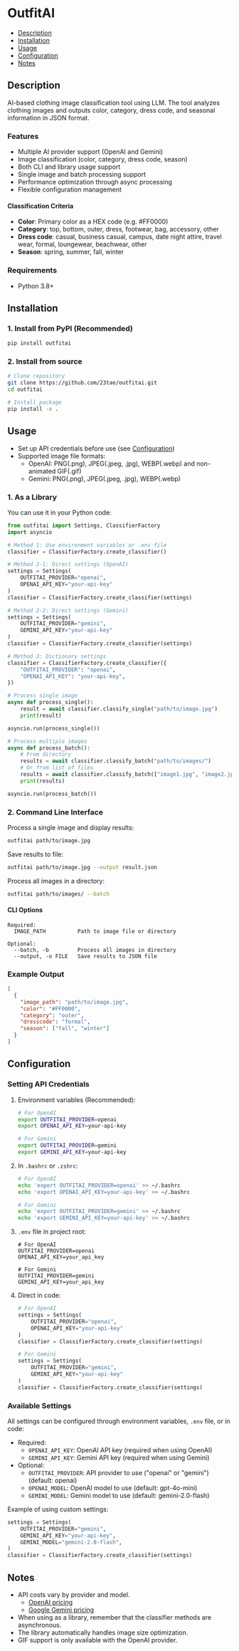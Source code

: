 # OutfitAI

- [Description](#description)
- [Installation](#installation)
- [Usage](#usage)
- [Configuration](#configuration)
- [Notes](#notes)

## Description

AI-based clothing image classification tool using LLM. The tool analyzes clothing images and outputs color, category, dress code, and seasonal information in JSON format.

### Features

- Multiple AI provider support (OpenAI and Gemini)
- Image classification (color, category, dress code, season)
- Both CLI and library usage support
- Single image and batch processing support
- Performance optimization through async processing
- Flexible configuration management

#### Classification Criteria

- **Color**: Primary color as a HEX code (e.g. #FF0000)
- **Category**: top, bottom, outer, dress, footwear, bag, accessory, other
- **Dress code**: casual, business casual, campus, date night attire, travel wear, formal, loungewear, beachwear, other
- **Season**: spring, summer, fall, winter

### Requirements

- Python 3.8+

## Installation

### 1. Install from PyPI (Recommended)

```bash
pip install outfitai
```

### 2. Install from source

```bash
# Clone repository
git clone https://github.com/23tae/outfitai.git
cd outfitai

# Install package
pip install -e .
```

## Usage

- Set up API credentials before use (see [Configuration](#configuration))
- Supported image file formats: 
  - OpenAI: PNG(.png), JPEG(.jpeg, .jpg), WEBP(.webp) and non-animated GIF(.gif)
  - Gemini: PNG(.png), JPEG(.jpeg, .jpg), WEBP(.webp)

### 1. As a Library

You can use it in your Python code:

```python
from outfitai import Settings, ClassifierFactory
import asyncio

# Method 1: Use environment variables or .env file
classifier = ClassifierFactory.create_classifier()

# Method 2-1: Direct settings (OpenAI)
settings = Settings(
    OUTFITAI_PROVIDER="openai",
    OPENAI_API_KEY="your-api-key"
)
classifier = ClassifierFactory.create_classifier(settings)

# Method 2-2: Direct settings (Gemini)
settings = Settings(
    OUTFITAI_PROVIDER="gemini",
    GEMINI_API_KEY="your-api-key"
)
classifier = ClassifierFactory.create_classifier(settings)

# Method 3: Dictionary settings
classifier = ClassifierFactory.create_classifier({
    "OUTFITAI_PROVIDER": "openai",
    "OPENAI_API_KEY": "your-api-key",
})

# Process single image
async def process_single():
    result = await classifier.classify_single("path/to/image.jpg")
    print(result)

asyncio.run(process_single())

# Process multiple images
async def process_batch():
    # From directory
    results = await classifier.classify_batch("path/to/images/")
    # Or from list of files
    results = await classifier.classify_batch(["image1.jpg", "image2.jpg"])
    print(results)

asyncio.run(process_batch())
```

### 2. Command Line Interface

Process a single image and display results:
```bash
outfitai path/to/image.jpg
```

Save results to file:
```bash
outfitai path/to/image.jpg --output result.json
```

Process all images in a directory:
```bash
outfitai path/to/images/ --batch
```

#### CLI Options

```
Required:
  IMAGE_PATH          Path to image file or directory

Optional:
  --batch, -b         Process all images in directory
  --output, -o FILE   Save results to JSON file
```

### Example Output

```json
[
  {
    "image_path": "path/to/image.jpg",
    "color": "#FF0000",
    "category": "outer",
    "dresscode": "formal",
    "season": ["fall", "winter"]
  }
]
```

## Configuration

### Setting API Credentials

1. Environment variables (Recommended):
    ```bash
    # For OpenAI
    export OUTFITAI_PROVIDER=openai
    export OPENAI_API_KEY=your-api-key

    # For Gemini
    export OUTFITAI_PROVIDER=gemini
    export GEMINI_API_KEY=your-api-key
    ```

2. In `.bashrc` or `.zshrc`:
    ```bash
    # For OpenAI
    echo 'export OUTFITAI_PROVIDER=openai' >> ~/.bashrc
    echo 'export OPENAI_API_KEY=your-api-key' >> ~/.bashrc

    # For Gemini
    echo 'export OUTFITAI_PROVIDER=gemini' >> ~/.bashrc
    echo 'export GEMINI_API_KEY=your-api-key' >> ~/.bashrc
    ```

3. `.env` file in project root:
    ```
    # For OpenAI
    OUTFITAI_PROVIDER=openai
    OPENAI_API_KEY=your_api_key

    # For Gemini
    OUTFITAI_PROVIDER=gemini
    GEMINI_API_KEY=your_api_key
    ```

4. Direct in code:
    ```python
    # For OpenAI
    settings = Settings(
        OUTFITAI_PROVIDER="openai",
        OPENAI_API_KEY="your-api-key"
    )
    classifier = ClassifierFactory.create_classifier(settings)

    # For Gemini
    settings = Settings(
        OUTFITAI_PROVIDER="gemini",
        GEMINI_API_KEY="your-api-key"
    )
    classifier = ClassifierFactory.create_classifier(settings)
    ```

### Available Settings

All settings can be configured through environment variables, `.env` file, or in code:

- Required:
  - `OPENAI_API_KEY`: OpenAI API key (required when using OpenAI)
  - `GEMINI_API_KEY`: Gemini API key (required when using Gemini)
- Optional:
  - `OUTFITAI_PROVIDER`: API provider to use ("openai" or "gemini") (default: openai)
  - `OPENAI_MODEL`: OpenAI model to use (default: gpt-4o-mini)
  - `GEMINI_MODEL`: Gemini model to use (default: gemini-2.0-flash)

Example of using custom settings:
```python
settings = Settings(
    OUTFITAI_PROVIDER="gemini",
    GEMINI_API_KEY="your-api-key",
    GEMINI_MODEL="gemini-2.0-flash",
)
classifier = ClassifierFactory.create_classifier(settings)
```

## Notes

- API costs vary by provider and model.
  - [OpenAI pricing](https://platform.openai.com/docs/pricing)
  - [Google Gemini pricing](https://ai.google.dev/pricing)
- When using as a library, remember that the classifier methods are asynchronous.
- The library automatically handles image size optimization.
- GIF support is only available with the OpenAI provider.
